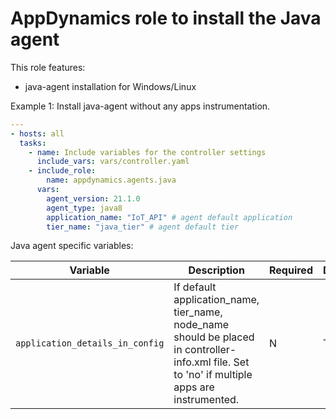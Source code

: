 # AppDynamics role to install the Java agent

This role features:

- java-agent installation for Windows/Linux

Example 1: Install java-agent without any apps instrumentation.

```yml
---
- hosts: all
  tasks:
    - name: Include variables for the controller settings
      include_vars: vars/controller.yaml
    - include_role:
        name: appdynamics.agents.java
      vars:
        agent_version: 21.1.0
        agent_type: java8
        application_name: "IoT_API" # agent default application
        tier_name: "java_tier" # agent default tier
```

Java agent specific variables:

|Variable<img width="200"/>     | Description | Required | Default |
|--|--|--|--|
| `application_details_in_config` | If default application_name, tier_name, node_name should be placed in controller-info.xml file. Set to 'no' if multiple apps are instrumented. | N | True
